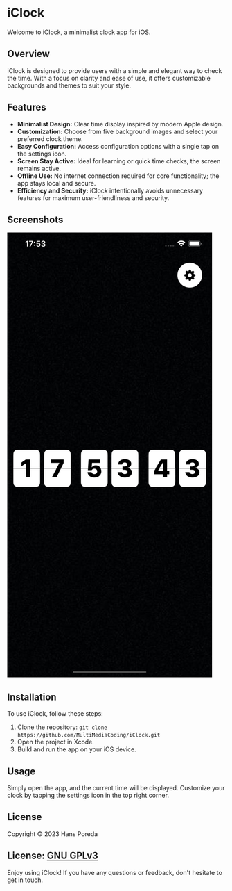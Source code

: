 # iClock

Welcome to iClock, a minimalist clock app for iOS.

## Overview

iClock is designed to provide users with a simple and elegant way to check the time. With a focus on clarity and ease of use, it offers customizable backgrounds and themes to suit your style.

## Features

- **Minimalist Design:** Clear time display inspired by modern Apple design.
- **Customization:** Choose from five background images and select your preferred clock theme.
- **Easy Configuration:** Access configuration options with a single tap on the settings icon.
- **Screen Stay Active:** Ideal for learning or quick time checks, the screen remains active.
- **Offline Use:** No internet connection required for core functionality; the app stays local and secure.
- **Efficiency and Security:** iClock intentionally avoids unnecessary features for maximum user-friendliness and security.

## Screenshots

![Flipper Clock](Preview/Flipper%20Clock.png)

## Installation

To use iClock, follow these steps:

1. Clone the repository: `git clone https://github.com/MultiMediaCoding/iClock.git`
2. Open the project in Xcode.
3. Build and run the app on your iOS device.

## Usage

Simply open the app, and the current time will be displayed. Customize your clock by tapping the settings icon in the top right corner.

## License

Copyright © 2023 Hans Poreda

License: [GNU GPLv3](LICENSE)
---

Enjoy using iClock! If you have any questions or feedback, don't hesitate to get in touch.
